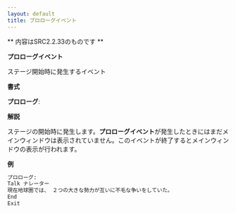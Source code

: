 ```yaml
---
layout: default
title: プロローグイベント
---
```

** 内容はSRC2.2.33のものです **

**プロローグイベント**

ステージ開始時に発生するイベント

**書式**

**プロローグ**:

**解説**

ステージの開始時に発生します。**プロローグイベント**が発生したときにはまだメインウィンドウは表示されていません。このイベントが終了するとメインウィンドウの表示が行われます。

**例**
```sh
プロローグ:
Talk ナレーター
現在地球圏では、 ２つの大きな勢力が互いに不毛な争いをしていた。
End
Exit
```

